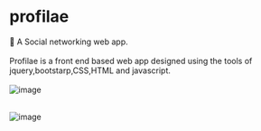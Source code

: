 # profilae
🌟 A Social networking web app. <br> <br>
Profilae is a front end based web app designed using the tools of jquery,bootstarp,CSS,HTML and javascript. <br> <br>
![image](https://user-images.githubusercontent.com/26721853/31586275-4d578896-b1ec-11e7-8dea-861bd7f12035.png) <br> <br>

![image](https://user-images.githubusercontent.com/26721853/31586287-82912922-b1ec-11e7-845f-dd897bf7ab01.png)


